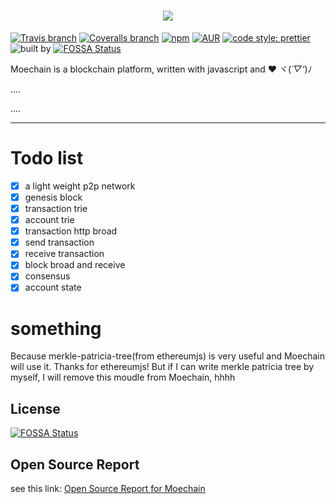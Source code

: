 <h1 align="center">
  <img src="https://avatars3.githubusercontent.com/u/30978707?s=120&v=4"  />
</h1>

[![Travis branch](https://img.shields.io/travis/Elvenisboy/Moechain/master.svg)](https://travis-ci.org/Elvenisboy/Moechain)
[![Coveralls branch](https://img.shields.io/coveralls/Elvenisboy/Moechain/master.svg)](https://coveralls.io/github/Elvenisboy/Moechain?branch=master) 
[![npm](https://img.shields.io/npm/v/npm.svg)](https://github.com/Elvenisboy/Moechain) 
[![AUR](https://img.shields.io/aur/license/yaourt.svg)](https://github.com/Elvenisboy/Moechain)
[![code style: prettier](https://img.shields.io/badge/code_style-prettier-ff69b4.svg)](#badge)
![built by](https://img.shields.io/badge/build%20by-Moechain-yellow.svg)
[![FOSSA Status](https://app.fossa.io/api/projects/git%2Bgithub.com%2FMoechain%2FMoechain.svg?type=shield)](https://app.fossa.io/projects/git%2Bgithub.com%2FMoechain%2FMoechain?ref=badge_shield)

Moechain is a blockchain platform, written with javascript and ❤ ヾ(*´▽‘*)ﾉ

....

....

-----

# Todo list

 - [x] a light weight p2p network
 - [x] genesis block 
 - [x] transaction trie
 - [x] account trie
 - [x] transaction http broad
 - [x] send transaction
 - [x] receive transaction
 - [x] block broad and receive
 - [x] consensus
 - [x] account state
 # something

 Because merkle-patricia-tree(from ethereumjs) is very useful and Moechain will use it. Thanks for ethereumjs! But if I can write merkle patricia tree by myself, I will remove this moudle from Moechain, hhhh
 
 


## License
[![FOSSA Status](https://app.fossa.io/api/projects/git%2Bgithub.com%2FMoechain%2FMoechain.svg?type=large)](https://app.fossa.io/projects/git%2Bgithub.com%2FMoechain%2FMoechain?ref=badge_large)

## Open Source Report

see this link: [Open Source Report for Moechain](https://app.fossa.io/reports/d7eebb16-f755-4a9a-8ed9-aa773c044e5e)